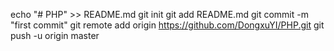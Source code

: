 echo "# PHP" >> README.md
git init
git add README.md
git commit -m "first commit"
git remote add origin https://github.com/DongxuYI/PHP.git
git push -u origin master
